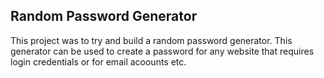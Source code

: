 ## Random Password Generator

This project was to try and build a random password generator. This generator can be used to create a password for any 
website that requires login credentials or for email acoounts etc.

